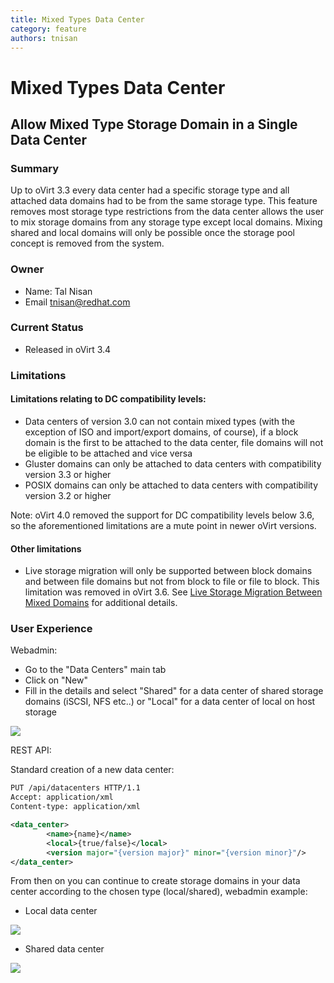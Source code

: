 ```yaml
---
title: Mixed Types Data Center
category: feature
authors: tnisan
---
```


# Mixed Types Data Center

## Allow Mixed Type Storage Domain in a Single Data Center

### Summary

Up to oVirt 3.3 every data center had a specific storage type and all attached data domains had to be from the same storage type. This feature removes most storage type restrictions from the data center allows the user to mix storage domains from any storage type except local domains. Mixing shared and local domains will only be possible once the storage pool concept is removed from the system.

### Owner

*   Name: Tal Nisan
*   Email <tnisan@redhat.com>

### Current Status

*   Released in oVirt 3.4

### Limitations

#### Limitations relating to DC compatibility levels:

*   Data centers of version 3.0 can not contain mixed types (with the exception of ISO and import/export domains, of course), if a block domain is the first to be attached to the data center, file domains will not be eligible to be attached and vice versa
*   Gluster domains can only be attached to data centers with compatibility version 3.3 or higher
*   POSIX domains can only be attached to data centers with compatibility version 3.2 or higher

Note: oVirt 4.0 removed the support for DC compatibility levels below 3.6, so the aforementioned limitations are a mute point in newer oVirt versions.

#### Other limitations

*   Live storage migration will only be supported between block domains and between file domains but not from block to file or file to block. This limitation was removed in oVirt 3.6. See [Live Storage Migration Between Mixed Domains](live-storage-migration-between-mixed-domains.html) for additional details.

### User Experience

Webadmin:

*   Go to the "Data Centers" main tab
*   Click on "New"
*   Fill in the details and select "Shared" for a data center of shared storage domains (iSCSI, NFS etc..) or "Local" for a data center of local on host storage

![](/images/wiki/MixedTypesDataCenter_CreateNewDataCenterDialog.png)

REST API:

Standard creation of a new data center:

```xml
PUT /api/datacenters HTTP/1.1
Accept: application/xml
Content-type: application/xml

<data_center>
        <name>{name}</name>
        <local>{true/false}</local>
        <version major="{version major}" minor="{version minor}"/>
</data_center>
```

From then on you can continue to create storage domains in your data center according to the chosen type (local/shared), webadmin example:

*   Local data center

![](/images/wiki/MixedTypesDataCenter_CreateStorageOnLocalDC.png)

*   Shared data center

![](/images/wiki/MixedTypesDataCenter_CreateStorageOnSharedDC.png)
